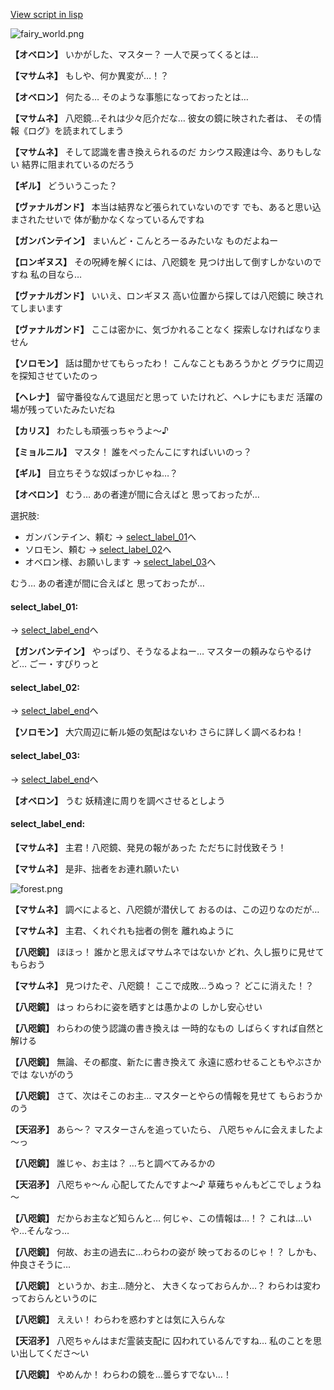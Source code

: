 [View script in lisp](../scripts/110150121.txt)

![fairy_world.png](../images/backgrounds/fairy_world.png)

**【オベロン】**
いかがした、マスター？
一人で戻ってくるとは…

**【マサムネ】**
もしや、何か異変が…！？

**【オベロン】**
何たる…
そのような事態になっておったとは…

**【マサムネ】**
八咫鏡…それは少々厄介だな…
彼女の鏡に映された者は、
その情報《ログ》を読まれてしまう

**【マサムネ】**
そして認識を書き換えられるのだ
カシウス殿達は今、ありもしない
結界に阻まれているのだろう

**【ギル】**
どういうこった？

**【ヴァナルガンド】**
本当は結界など張られていないのです
でも、あると思い込まされたせいで
体が動かなくなっているんですね

**【ガンバンテイン】**
まいんど・こんとろーるみたいな
ものだよねー

**【ロンギヌス】**
その呪縛を解くには、八咫鏡を
見つけ出して倒すしかないのですね
私の目なら…

**【ヴァナルガンド】**
いいえ、ロンギヌス
高い位置から探しては八咫鏡に
映されてしまいます

**【ヴァナルガンド】**
ここは密かに、気づかれることなく
探索しなければなりません

**【ソロモン】**
話は聞かせてもらったわ！
こんなこともあろうかと
グラウに周辺を探知させていたのっ

**【ヘレナ】**
留守番役なんて退屈だと思って
いたけれど、ヘレナにもまだ
活躍の場が残っていたみたいだね

**【カリス】**
わたしも頑張っちゃうよ～♪

**【ミョルニル】**
マスタ！
誰をぺったんこにすればいいのっ？

**【ギル】**
目立ちそうな奴ばっかじゃね…？

**【オベロン】**
むう…
あの者達が間に合えばと
思っておったが…

選択肢:
- ガンバンテイン、頼む → [select_label_01](#select_label_01)へ
- ソロモン、頼む → [select_label_02](#select_label_02)へ
- オベロン様、お願いします → [select_label_03](#select_label_03)へ

むう…
あの者達が間に合えばと
思っておったが…

#### select_label_01:
 → [select_label_end](#select_label_end)へ

**【ガンバンテイン】**
やっぱり、そうなるよねー…
マスターの頼みならやるけど…
ごー・すぴりっと

#### select_label_02:
 → [select_label_end](#select_label_end)へ

**【ソロモン】**
大穴周辺に斬ル姫の気配はないわ
さらに詳しく調べるわね！

#### select_label_03:
 → [select_label_end](#select_label_end)へ

**【オベロン】**
うむ
妖精達に周りを調べさせるとしよう

#### select_label_end:

**【マサムネ】**
主君！八咫鏡、発見の報があった
ただちに討伐致そう！

**【マサムネ】**
是非、拙者をお連れ願いたい

![forest.png](../images/backgrounds/forest.png)

**【マサムネ】**
調べによると、八咫鏡が潜伏して
おるのは、この辺りなのだが…

**【マサムネ】**
主君、くれぐれも拙者の側を
離れぬように

**【八咫鏡】**
ほほっ！
誰かと思えばマサムネではないか
どれ、久し振りに見せてもらおう

**【マサムネ】**
見つけたぞ、八咫鏡！
ここで成敗…うぬっ？
どこに消えた！？

**【八咫鏡】**
はっ
わらわに姿を晒すとは愚かよの
しかし安心せい

**【八咫鏡】**
わらわの使う認識の書き換えは
一時的なもの
しばらくすれば自然と解ける

**【八咫鏡】**
無論、その都度、新たに書き換えて
永遠に惑わせることもやぶさかでは
ないがのう

**【八咫鏡】**
さて、次はそこのお主…
マスターとやらの情報を見せて
もらおうかのう

**【天沼矛】**
あら～？
マスターさんを追っていたら、
八咫ちゃんに会えましたよ～っ

**【八咫鏡】**
誰じゃ、お主は？
…ちと調べてみるかの

**【天沼矛】**
八咫ちゃ～ん
心配してたんですよ～♪
草薙ちゃんもどこでしょうね～

**【八咫鏡】**
だからお主など知らんと…
何じゃ、この情報は…！？
これは…いや…そんなっ…

**【八咫鏡】**
何故、お主の過去に…わらわの姿が
映っておるのじゃ！？
しかも、仲良さそうに…

**【八咫鏡】**
というか、お主…随分と、
大きくなっておらんか…？
わらわは変わっておらんというのに

**【八咫鏡】**
ええい！
わらわを惑わすとは気に入らんな

**【天沼矛】**
八咫ちゃんはまだ霊装支配に
囚われているんですね…
私のことを思い出してくださ～い

**【八咫鏡】**
やめんか！
わらわの鏡を…曇らすでない…！